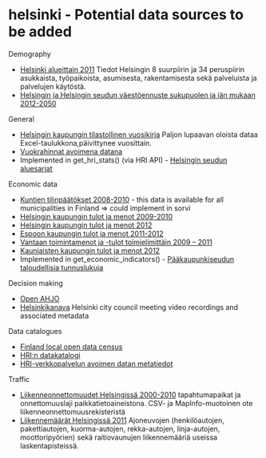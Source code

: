 helsinki - Potential data sources to be added
==========
  
Demography
* [Helsinki alueittain 2011](http://www.hri.fi/fi/data/helsinki-alueittain-2011-taulukot/) Tiedot Helsingin 8 suurpiirin ja 34 peruspiirin asukkaista, työpaikoista, asumisesta, rakentamisesta sekä palveluista ja palvelujen käytöstä.
* [Helsingin ja Helsingin seudun väestöennuste sukupuolen ja iän mukaan 2012-2050](http://www.hri.fi/fi/data/helsingin-ja-helsingin-seudun-vaestoennuste-sukupuolen-ja-ian-mukaan-2012-2050/)

General 
* [Helsingin kaupungin tilastollinen vuosikirja](http://www.hel2.fi/tietokeskus/data/helsingin_kaupungin_tilastollinen_vuosikirja_2009/index.html) Paljon lupaavan oloista dataa Excel-taulukkona,päivittynee vuosittain.  
* [Vuokrahinnat avoimena datana](http://valtioneuvosto.fi/ajankohtaista/tiedotteet/tiedote/fi.jsp?oid=357198)
* Implemented in get_hri_stats() (via HRI API) - [Helsingin seudun aluesarjat](http://www.aluesarjat.fi/)

Economic data
* [Kuntien tilinpäätökset 2008-2010](http://www.hri.fi/fi/data/kuntien-tilinpaatokset-2008-2010/) - this data is available for all municipalities in Finland => could implement in sorvi
* [Helsingin kaupungin tulot ja menot 2009-2010](http://www.hri.fi/fi/data/helsingin-kaupunki-tulot-ja-menot-2009-ja-2010/)  
* [Helsingin kaupungin tulot ja menot 2012]( http://www.hri.fi/fi/data/helsingin-kaupungin-tulot-ja-menot/)  
* [Espoon kaupungin tulot ja menot 2011-2012](http://www.hri.fi/fi/data/espoon-kaupungin-tulot-ja-menot/)
* [Vantaan toimintamenot ja -tulot toimielimittäin 2009 – 2011](http://www.hri.fi/fi/data/vantaan-toimintamenot-ja-tulot-toimielimittain-2009-2011/) 
* [Kauniaisten kaupungin tulot ja menot 2012](http://www.hri.fi/fi/data/kauniaisten-kaupungin-tulot-ja-menot/)
* Implemented in get_economic_indicators() - [Pääkaupunkiseudun taloudellisia tunnuslukuja](http://www.hri.fi/fi/data/paakaupunkiseudun-kuntien-taloudellisia-tunnuslukuja/)  

Decision making
* [Open AHJO](http://dev.hel.fi/apis/openahjo)
* [Helsinkikanava](http://open.helsinkikanava.fi/) Helsinki city council meeting video recordings and associated metadata

Data catalogues
* [Finland local open data census](http://fi-city.census.okfn.org/)
* [HRI:n datakatalogi](http://www.hri.fi/fi/data-haku/)  
* [HRI-verkkopalvelun avoimen datan metatiedot](http://www.hri.fi/fi/data/hri-verkkopalvelun-avoimen-datan-metatiedot)

Traffic
* [Liikenneonnettomuudet Helsingissä 2000-2010](http://www.hri.fi/fi/data/liikenneonnettomuudet-helsingissa-2000-2010) tapahtumapaikat ja onnettomuuslaji paikkatietoaineistona. CSV- ja MapInfo-muotoinen ote liikenneonnettomuusrekisteristä
* [Liikennemäärät Helsingissä 2011](http://www.hri.fi/fi/data/liikennemaarat-helsingissa-2011) Ajoneuvojen (henkilöautojen, pakettiautojen, kuorma-autojen, rekka-autojen, linja-autojen, moottoripyörien) sekä raitiovaunujen liikennemääriä useissa laskentapisteissä.